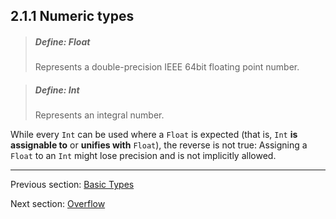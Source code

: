 ## 2.1.1 Numeric types

> ##### Define: Float
>
> Represents a double-precision IEEE 64bit floating point number.

> ##### Define: Int
>
> Represents an integral number.

While every `Int` can be used where a `Float` is expected (that is, `Int` **is assignable to** or **unifies with** `Float`), the reverse is not true: Assigning a `Float` to an `Int` might lose precision and is not implicitly allowed.

---

Previous section: [Basic Types](types-basic-types.md)

Next section: [Overflow](types-overflow.md)